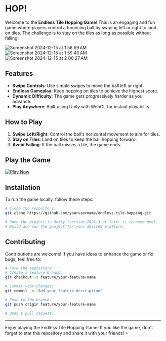 # HOP!

Welcome to the **Endless Tile Hopping Game**! This is an engaging and fun game where players control a bouncing ball by swiping left or right to land on tiles. The challenge is to stay on the tiles as long as possible without falling!

![Screenshot 2024-12-15 at 1 58 59 AM](https://github.com/user-attachments/assets/c2a7a507-0cd1-4f62-8cdc-d644f8810310)
![Screenshot 2024-12-15 at 1 59 40 AM](https://github.com/user-attachments/assets/15261047-9ce5-4abb-b7db-0cf5c16c55fa)
![Screenshot 2024-12-15 at 2 00 27 AM](https://github.com/user-attachments/assets/8e80f5a2-433e-4597-9a35-0d93c7e4bcb9)


## Features

- **Swipe Controls**: Use simple swipes to move the ball left or right.
- **Endless Gameplay**: Keep hopping on tiles to achieve the highest score.
- **Dynamic Difficulty**: The game gets progressively harder as you advance.
- **Play Anywhere**: Built using Unity with WebGL for instant playability.

## How to Play

1. **Swipe Left/Right**: Control the ball's horizontal movement to aim for tiles.
2. **Stay on Tiles**: Land on tiles to keep the ball hopping forward.
3. **Avoid Falling**: If the ball misses a tile, the game ends.

## Play the Game

[![Play Now](https://img.shields.io/badge/Play-WebGL-blue?style=for-the-badge&logo=googlechrome)](https://play.unity.com/en/games/5fb792b0-78b5-4de3-b79a-159a1d61d251/hop)


## Installation

To run the game locally, follow these steps:

```bash
# Clone the repository:
git clone https://github.com/yourusername/endless-tile-hopping.git

# Open the project in Unity (version 2021.3 or later is recommended).
# Build and run the project for your desired platform.
```

## Contributing

Contributions are welcome! If you have ideas to enhance the game or fix bugs, feel free to:

```bash
# Fork the repository
# Create a feature branch:
git checkout -b feature/your-feature-name

# Commit your changes:
git commit -m "Add your feature description"

# Push to the branch:
git push origin feature/your-feature-name

# Open a pull request.
```

---

Enjoy playing the Endless Tile Hopping Game! If you like the game, don't forget to star this repository and share it with your friends! ⭐

